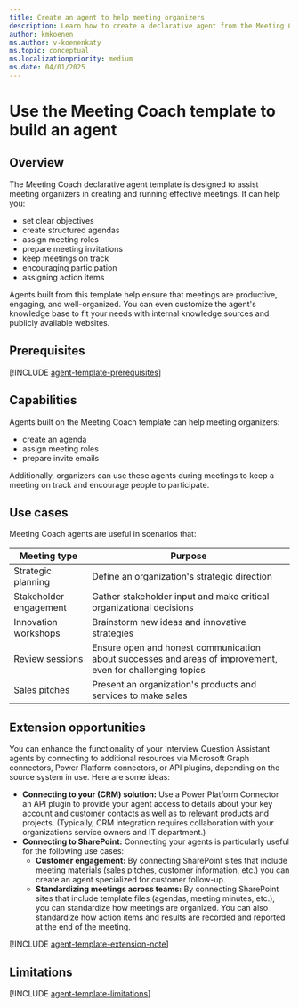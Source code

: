 ```yaml
---
title: Create an agent to help meeting organizers
description: Learn how to create a declarative agent from the Meeting Coach template in Copilot Studio agent builder
author: kmkoenen
ms.author: v-koenenkaty
ms.topic: conceptual
ms.localizationpriority: medium
ms.date: 04/01/2025
---
```


# Use the Meeting Coach template to build an agent

## Overview

The Meeting Coach declarative agent template is designed to assist meeting organizers in creating and running effective meetings. It can help you:

- set clear objectives
- create structured agendas
- assign meeting roles
- prepare meeting invitations
- keep meetings on track
- encouraging participation
- assigning action items

 Agents built from this template help ensure that meetings are productive, engaging, and well-organized. You can even customize the agent's knowledge base to fit your needs with internal knowledge sources and publicly available websites.

## Prerequisites

[!INCLUDE [agent-template-prerequisites](includes/agent-template-prerequisites.md)]

## Capabilities

Agents built on the Meeting Coach template can help meeting organizers:

- create an agenda
- assign meeting roles
- prepare invite emails

Additionally, organizers can use these agents during meetings to keep a meeting on track and encourage people to participate.

## Use cases

Meeting Coach agents are useful in scenarios that:

| **Meeting type** | **Purpose** |
| ----------   | ----------  |
| Strategic planning   | Define an organization's strategic direction  |
| Stakeholder engagement   | Gather stakeholder input and make critical organizational decisions  |
| Innovation workshops   | Brainstorm new ideas and innovative strategies  |
| Review sessions   | Ensure open and honest communication about successes and areas of improvement, even for challenging topics  |
| Sales pitches   | Present an organization's products and services to make sales |

## Extension opportunities

You can enhance the functionality of your Interview Question Assistant agents by connecting to additional resources via Microsoft Graph connectors, Power Platform connectors, or API plugins, depending on the source system in use. Here are some ideas:

- **Connecting to your (CRM) solution:** Use a Power Platform Connector an API plugin to provide your agent access to details about your key account and customer contacts as well as to relevant products and projects. (Typically, CRM integration requires collaboration with your organizations service owners and IT department.)
- **Connecting to SharePoint:** Connecting your agents is particularly useful for the following use cases:
    - **Customer engagement:** By connecting SharePoint sites that include meeting materials (sales pitches, customer information, etc.) you can create an agent specialized for customer follow-up.
    - **Standardizing meetings across teams:** By connecting SharePoint sites that include template files (agendas, meeting minutes, etc.), you can standardize how meetings are organized. You can also standardize how action items and results are recorded and reported at the end of the meeting.

 <!-- Note about IT involvement -->
[!INCLUDE [agent-template-extension-note](includes/agent-template-extension-note.md)]

## Limitations

[!INCLUDE [agent-template-limitations](includes/agent-template-limitations.md)]